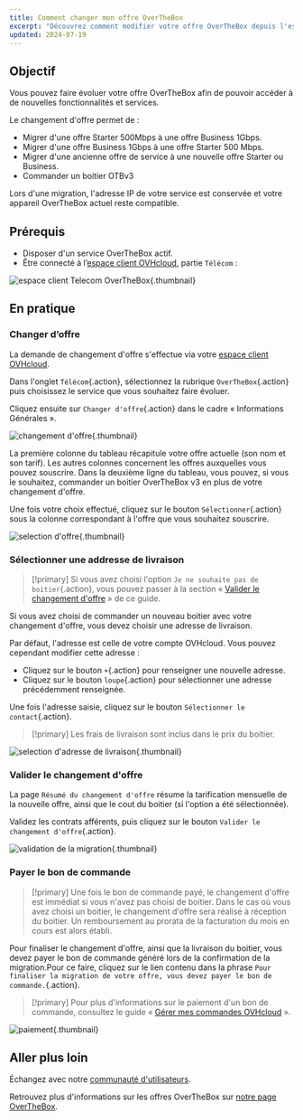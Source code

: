 ```yaml
---
title: Comment changer mon offre OverTheBox
excerpt: "Découvrez comment modifier votre offre OverTheBox depuis l'espace client OVHcloud"
updated: 2024-07-19
---
```


## Objectif

Vous pouvez faire évoluer votre offre OverTheBox afin de pouvoir accéder à de nouvelles fonctionnalités et services.

Le changement d'offre permet de :

- Migrer d'une offre Starter 500Mbps à une offre Business 1Gbps.
- Migrer d'une offre Business 1Gbps à une offre Starter 500 Mbps.
- Migrer d'une ancienne offre de service à une nouvelle offre Starter ou Business.
- Commander un boitier OTBv3

Lors d'une migration, l'adresse IP de votre service est conservée et votre appareil OverTheBox actuel reste compatible.

## Prérequis

- Disposer d'un service OverTheBox actif.
- Être connecté à l’[espace client OVHcloud](/links/manager), partie `Télécom` :

![espace client Telecom OverTheBox](/pages/assets/screens/control_panel/product-selection/telecom/tpl-telecom-05-fr-otb.png){.thumbnail}

## En pratique

### Changer d’offre

La demande de changement d'offre s'effectue via votre [espace client OVHcloud](/links/manager).

Dans l'onglet `Télécom`{.action}, sélectionnez la rubrique `OverTheBox`{.action} puis choisissez le service que vous souhaitez faire évoluer.

Cliquez ensuite sur `Changer d'offre`{.action} dans le cadre « Informations Générales ».

![changement d'offre](images/manager-changeOffer-2024.png){.thumbnail}

La première colonne du tableau récapitule votre offre actuelle (son nom et son tarif). Les autres colonnes concernent les offres auxquelles vous pouvez souscrire.
Dans la deuxième ligne du tableau, vous pouvez, si vous le souhaitez, commander un boitier OverTheBox v3 en plus de votre changement d'offre.

Une fois votre choix effectué, cliquez sur le bouton `Sélectionner`{.action} sous la colonne correspondant à l'offre que vous souhaitez souscrire.

![selection d'offre](images/manager-selectOffer-2024.png){.thumbnail}

### Sélectionner une addresse de livraison

> [!primary]
> Si vous avez choisi l'option `Je ne souhaite pas de boitier`{.action}, vous pouvez passer à la section « [Valider le changement d'offre](#validation) » de ce guide.

Si vous avez choisi de commander un nouveau boitier avec votre changement d'offre, vous devez choisir une adresse de livraison.

Par défaut, l'adresse est celle de votre compte OVHcloud. Vous pouvez cependant modifier cette adresse :

- Cliquez sur le bouton `+`{.action} pour renseigner une nouvelle adresse.
- Cliquez sur le bouton `loupe`{.action} pour sélectionner une adresse précédemment renseignée.

Une fois l'adresse saisie, cliquez sur le bouton `Sélectionner le contact`{.action}.

> [!primary]
> Les frais de livraison sont inclus dans le prix du boitier.

![selection d'adresse de livraison](images/manager-selectAddress-2024.png){.thumbnail}

### Valider le changement d'offre <a name="validation"></a>

La page `Résumé du changement d'offre` résume la tarification mensuelle de la nouvelle offre, ainsi que le cout du boitier (si l'option a été sélectionnée).

Validez les contrats afférents, puis cliquez sur le bouton `Valider le changement d'offre`{.action}.

![validation de la migration](images/manager-confirmMigration-2024.png){.thumbnail}

### Payer le bon de commande

> [!primary]
> Une fois le bon de commande payé, le changement d'offre est immédiat si vous n'avez pas choisi de boitier.
> Dans le cas où vous avez choisi un boitier, le changement d'offre sera réalisé à réception du boitier.
> Un remboursement au prorata de la facturation du mois en cours est alors établi.

Pour finaliser le changement d'offre, ainsi que la livraison du boitier, vous devez payer le bon de commande généré lors de la confirmation de la migration.Pour ce faire, cliquez sur le lien contenu dans la phrase `Pour finaliser la migration de votre offre, vous devez payer le bon de commande.`{.action}.

> [!primary]
> Pour plus d'informations sur le paiement d'un bon de commande, consultez le guide « [Gérer mes commandes OVHcloud](/pages/account_and_service_management/managing_billing_payments_and_services/managing_ovh_orders) ».

![paiement](images/manager-payment-2024.png){.thumbnail}

## Aller plus loin

Échangez avec notre [communauté d'utilisateurs](/links/community).

Retrouvez plus d'informations sur les offres OverTheBox sur [notre page OverTheBox](https://www.ovhtelecom.fr/overthebox/).
